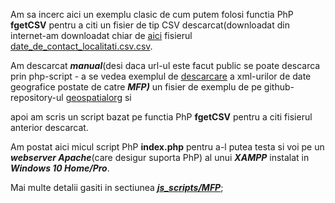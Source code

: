 Am sa incerc aici  un exemplu clasic de cum putem folosi functia PhP **fgetCSV** pentru a citi un fisier de tip CSV descarcat(downloadat din internet-am downloadat chiar de [aici](https://stefanache.github.io/MFP-ANAF-RO/php_scripts/fGetCSV/) fisierul [date_de_contact_localitati.csv.csv](https://stefanache.github.io/MFP-ANAF-RO/php_scripts/fGetCSV//date_de_contact_localitati.csv).

Am descarcat ***manual***(desi daca url-ul este facut public se poate descarca prin php-script - a se vedea exemplul de [descarcare](https://github.com/stefanache/MFP-ANAF-RO/blob/main/php_scripts/mfp/download.php) a xml-urilor de date geografice postate de catre ***MFP)*** un fisier de exemplu de pe github-repository-ul [geospatialorg](https://github.com/geospatialorg/date-contact-localitati/blob/main/date_de_contact_localitati.csv) si 

apoi am scris un script bazat pe functia PhP **fgetCSV** pentru a citi fisierul anterior descarcat.

Am postat aici micul script PhP **index.php** pentru a-l putea testa si voi pe un ***webserver Apache***(care desigur suporta PhP) al unui ***XAMPP*** instalat in ***Windows 10 Home/Pro***.

Mai multe detalii gasiti in sectiunea [***js_scripts/MFP***](https://github.com/stefanache/MFP-ANAF-RO/tree/main/js_scripts/mfp);
